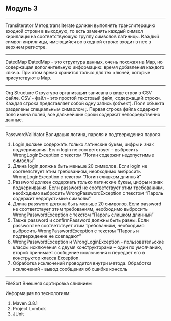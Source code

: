 Модуль 3
---
---
Transliterator
Метод transliterate должен выполнять транслитерацию входной строки в выходную, то
есть заменять каждый символ кириллицы на соответствующую группу символов
латиницы. Каждый символ кириллицы, имеющийся во входной строке входит в нее в
верхнем регистре.

---
DatedMap
DatedMap - это структура данных, очень похожая на Map, но содержащая
дополнительную информацию: время добавления каждого ключа. При этом время
хранится только для тех ключей, которые присутствуют в Map.

---
Org Structure
Структура организации записана в виде строк в CSV файле. CSV - файл - это простой
текстовый файл, содержащий строки. Каждая строка представляет собой одну запись
(объект). Поля объекта разделены специальным символом ;. Первая строка файла
содержит поля имена полей, все дальнейшие сроки содержат непосредственно
данные.

---
PasswordValidator
Валидация логина, пароля и подтверждения пароля
1. Login должен содержать только латинские буквы, цифры и знак подчеркивания.
Если login не соответствует - выбросить WrongLoginException с текстом “Логин
содержит недопустимые символы”
2. Длина login должна быть меньше 20 символов. Если login не соответствует этим
требованиям, необходимо выбросить WrongLoginException с текстом “Логин
слишком длинный”
3. Password должен содержать только латинские буквы, цифры и знак
подчеркивания. Если password не соответствует этим требованиям, необходимо
выбросить WrongPasswordException с текстом “Пароль содержит недопустимые
символы”
4. Длина password должна быть меньше 20 символов. Если password не
соответствует этим требованиям, необходимо выбросить
WrongPasswordException с текстом “Пароль слишком длинный”
5. Также password и confirmPassword должны быть равны. Если password не
соответствует этим требованиям, необходимо выбросить
WrongPasswordException с текстом “Пароль и подтверждение не совпадают”
6. WrongPasswordException и WrongLoginException - пользовательские классы
исключения с двумя конструкторами – один по умолчанию, второй принимает
сообщение исключения и передает его в конструктор класса Exception.
7. Обработка исключений проводится внутри метода. Обработка исключений -
вывод сообщения об ошибке консоль

---
FileSort
Внешняя сортировка слиянием


Информация по технологиям:
1. Maven 3.8.1
2. Project Lombok
3. JUnit